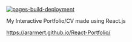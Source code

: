 [![pages-build-deployment](https://github.com/ararmert/React-Portfolio/actions/workflows/pages/pages-build-deployment/badge.svg)](https://github.com/ararmert/React-Portfolio/actions/workflows/pages/pages-build-deployment)

My Interactive Portfolio/CV made using React.js

https://ararmert.github.io/React-Portfolio/
